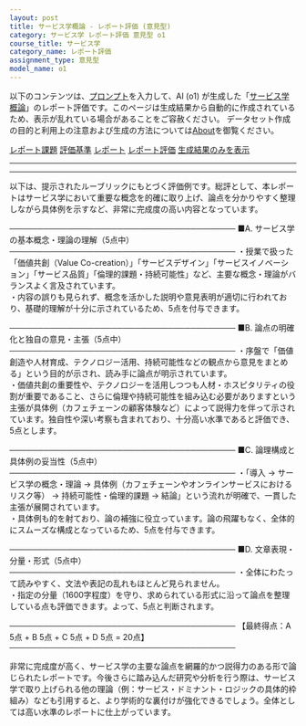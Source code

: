 ```yaml
---
layout: post
title: サービス学概論 - レポート評価 (意見型)
category: サービス学 レポート評価 意見型 o1
course_title: サービス学
category_name: レポート評価
assignment_type: 意見型
model_name: o1
---
```


以下のコンテンツは、[プロンプト](https://github.com/takedatoshiyuki/synthetic_assignments/tree/main/generated/サービス学/o1/prompt_レポート評価-意見型.md)を入力して、AI (o1) が生成した「[サービス学概論](/contents/サービス学/)」のレポート評価です。このページは生成結果から自動的に作成されているため、表示が乱れている場合があることをご容赦ください。
データセット作成の目的と利用上の注意および生成の方法については[About](/About)を御覧ください。

[レポート課題](../レポート課題-意見型)
[評価基準](../評価基準-意見型)
[レポート](../レポート-意見型)
[レポート評価](../レポート評価-意見型)
[生成結果のみを表示](https://github.com/takedatoshiyuki/synthetic_assignments/tree/main/generated/サービス学/o1/レポート評価-意見型.md)
  

***
***
  
以下は、提示されたルーブリックにもとづく評価例です。総評として、本レポートはサービス学において重要な概念を的確に取り上げ、論点を分かりやすく整理しながら具体例を示すなど、非常に完成度の高い内容となっています。

────────────────────────────────────────
■A. サービス学の基本概念・理論の理解（5点中）
────────────────────────────────────────
・授業で扱った「価値共創（Value Co-creation）」「サービスデザイン」「サービスイノベーション」「サービス品質」「倫理的課題・持続可能性」など、主要な概念・理論がバランスよく言及されています。  
・内容の誤りも見られず、概念を活かした説明や意見表明が適切に行われており、基礎的理解が十分に示されているため、5点を付与できます。

────────────────────────────────────────
■B. 論点の明確化と独自の意見・主張（5点中）
────────────────────────────────────────
・序盤で「価値創造や人材育成、テクノロジー活用、持続可能性などの観点から意見をまとめる」という目的が示され、読み手に論点が明示されています。  
・価値共創の重要性や、テクノロジーを活用しつつも人材・ホスピタリティの役割が重要であること、さらに倫理や持続可能性を組み込む必要がありますという主張が具体例（カフェチェーンの顧客体験など）によって説得力を伴って示されています。独自性や深い考察も含まれており、十分高い水準であると評価でき、5点とします。

────────────────────────────────────────
■C. 論理構成と具体例の妥当性（5点中）
────────────────────────────────────────
・「導入 → サービス学の概念・理論 → 具体例（カフェチェーンやオンラインサービスにおけるリスク等） → 持続可能性・倫理的課題 → 結論」という流れが明確で、一貫した主張が展開されています。  
・具体例も的を射ており、論の補強に役立っています。論の飛躍もなく、全体的にスムーズな構成となっているため、5点を付与できます。

────────────────────────────────────────
■D. 文章表現・分量・形式（5点中）
────────────────────────────────────────
・全体にわたって読みやすく、文法や表記の乱れもほとんど見られません。  
・指定の分量（1600字程度）を守り、求められている形式に沿って論点を整理している点も評価できます。よって、5点と判断されます。

────────────────────────────────────────
【最終得点：A 5点 + B 5点 + C 5点 + D 5点 = 20点】
────────────────────────────────────────

非常に完成度が高く、サービス学の主要な論点を網羅的かつ説得力のある形で論じられたレポートです。今後さらに踏み込んだ研究や分析を行う際は、サービス学で取り上げられる他の理論（例：サービス・ドミナント・ロジックの具体的枠組み）なども引用すると、より学術的な裏付けが強化できるでしょう。全体としては高い水準のレポートに仕上がっています。
